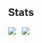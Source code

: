 ## Stats
![](https://github-readme-stats.vercel.app/api?username=FikFikk&show_icons=true&theme=highcontrast)&nbsp;&nbsp;
![](https://github-readme-stats.vercel.app/api/top-langs/?username=FikFikk&theme=tokyonight&hide_border=false&include_all_commits=true&count_private=true&layout=compact)

